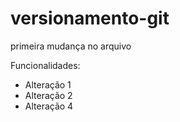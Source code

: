 # versionamento-git

primeira mudança no arquivo

Funcionalidades: 
 - Alteração 1
 - Alteração 2
 - Alteração 4
